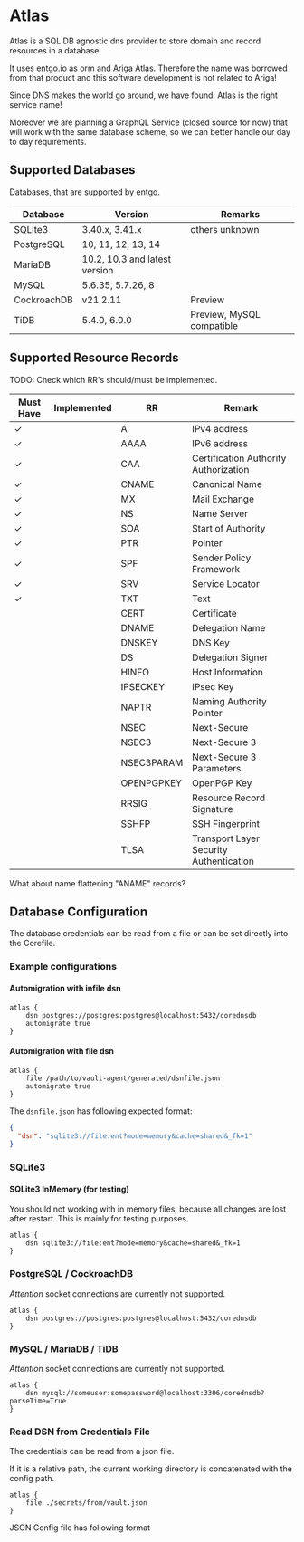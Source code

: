# Atlas

Atlas is a SQL DB agnostic dns provider to store domain and record resources in a database.

It uses entgo.io as orm and [Ariga](https://ariga.io/) Atlas. Therefore the name was borrowed from that product and this software development is not related to Ariga!

Since DNS makes the world go around, we have found: Atlas is the right service name!

Moreover we are planning a GraphQL Service (closed source for now) that will work with the same database scheme, so we can better handle our day to day requirements.

## Supported Databases

Databases, that are supported by entgo.

| Database    | Version                       | Remarks                   |
| ----------- | ----------------------------- | ------------------------- |
| SQLite3     | 3.40.x, 3.41.x                | others unknown            |
| PostgreSQL  | 10, 11, 12, 13, 14            |                           |
| MariaDB     | 10.2, 10.3 and latest version |                           |
| MySQL       | 5.6.35, 5.7.26, 8             |                           |
| CockroachDB | v21.2.11                      | Preview                   |
| TiDB        | 5.4.0, 6.0.0                  | Preview, MySQL compatible |

## Supported Resource Records

TODO: Check which RR's should/must be implemented.

| Must Have | Implemented | RR         | Remark                                  |
| --------- | ----------- | ---------- | --------------------------------------- |
| ✓         |             | A          | IPv4 address                            |
| ✓         |             | AAAA       | IPv6 address                            |
| ✓         |             | CAA        | Certification Authority Authorization   |
| ✓         |             | CNAME      | Canonical Name                          |
| ✓         |             | MX         | Mail Exchange                           |
| ✓         |             | NS         | Name Server                             |
| ✓         |             | SOA        | Start of Authority                      |
| ✓         |             | PTR        | Pointer                                 |
| ✓         |             | SPF        | Sender Policy Framework                 |
| ✓         |             | SRV        | Service Locator                         |
| ✓         |             | TXT        | Text                                    |
|           |             | CERT       | Certificate                             |
|           |             | DNAME      | Delegation Name                         |
|           |             | DNSKEY     | DNS Key                                 |
|           |             | DS         | Delegation Signer                       |
|           |             | HINFO      | Host Information                        |
|           |             | IPSECKEY   | IPsec Key                               |
|           |             | NAPTR      | Naming Authority Pointer                |
|           |             | NSEC       | Next-Secure                             |
|           |             | NSEC3      | Next-Secure 3                           |
|           |             | NSEC3PARAM | Next-Secure 3 Parameters                |
|           |             | OPENPGPKEY | OpenPGP Key                             |
|           |             | RRSIG      | Resource Record Signature               |
|           |             | SSHFP      | SSH Fingerprint                         |
|           |             | TLSA       | Transport Layer Security Authentication |

What about name flattening "ANAME" records?

## Database Configuration

The database credentials can be read from a file or can be set directly into the Corefile.

### Example configurations

#### Automigration with infile dsn

```config
atlas {
    dsn postgres://postgres:postgres@localhost:5432/corednsdb
    automigrate true
}
```

#### Automigration with file dsn

```config
atlas {
    file /path/to/vault-agent/generated/dsnfile.json
    automigrate true
}
```

The `dsnfile.json` has following expected format:

```json
{
  "dsn": "sqlite3://file:ent?mode=memory&cache=shared&_fk=1"
}
```

### SQLite3

#### SQLite3 InMemory (for testing)

You should not working with in memory files, because all changes are lost after restart. This is mainly for testing purposes.

```config
atlas {
    dsn sqlite3://file:ent?mode=memory&cache=shared&_fk=1
}
```

### PostgreSQL / CockroachDB

_Attention_ socket connections are currently not supported.

```config
atlas {
    dsn postgres://postgres:postgres@localhost:5432/corednsdb
}
```

### MySQL / MariaDB / TiDB

_Attention_ socket connections are currently not supported.

```config
atlas {
    dsn mysql://someuser:somepassword@localhost:3306/corednsdb?parseTime=True
}
```

### Read DSN from Credentials File

The credentials can be read from a json file.

If it is a relative path, the current working directory is concatenated with the config path.

```config
atlas {
    file ./secrets/from/vault.json
}
```

JSON Config file has following format
